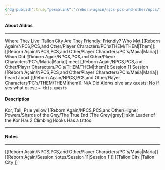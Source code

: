 ```yaml
---
{"dg-publish":true,"permalink":"/reborn-again/npcs-pcs-and-other/npcs/friendly/aldros/"}
---
```



#### About Aldros
---
Where They Live: Tallon City 
Are They Friendly: Friendly?
Who Met [[Reborn Again/NPCS,PCS,and Other/Player Characters/PC's/THEM/THEM\|Them]]: [[Reborn Again/NPCS,PCS,and Other/Player Characters/PC's/Maria\|Maria]]
When Did [[Reborn Again/NPCS,PCS,and Other/Player Characters/PC's/Maria\|Maria]] meet [[Reborn Again/NPCS,PCS,and Other/Player Characters/PC's/THEM/THEM\|them]]: Session 11
Session [[Reborn Again/NPCS,PCS,and Other/Player Characters/PC's/Maria\|Maria]] heard about [[Reborn Again/NPCS,PCS,and Other/Player Characters/PC's/THEM/THEM\|them]]: N/A
Did Aldros give any quests: No
	If yes what quest: `= this.quests`


#### Description
Kor, Tall, Pale yellow [[Reborn Again/NPCS,PCS,and Other/Higher Powers/Shards of the Grey/The True End (The Grey)\|grey]] skin 
Leader of the Kor
Has 2 Climbing Hooks
Has a tattoo

---

#### Notes
---
[[Reborn Again/NPCS,PCS,and Other/Player Characters/PC's/Maria\|Maria]]
[[Reborn Again/Session Notes/Session 11\|Session 11]]
[[Tallon City \|Tallon City ]]


